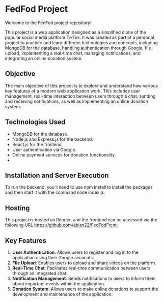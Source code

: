 # FedFod Project

Welcome to the FedFod project repository!

This project is a web application designed as a simplified clone of the popular social media platform TikTok. It was created as part of a personal project to practice and learn different technologies and concepts, including MongoDB for the database, handling authentication through Google, file upload, implementing a real-time chat, managing notifications, and integrating an online donation system.

## Objective

The main objective of this project is to explore and understand how various key features of a modern web application work. This includes user management, real-time interaction between users through a chat, sending and receiving notifications, as well as implementing an online donation system.

## Technologies Used

- MongoDB for the database.
- Node.js and Express.js for the backend.
- React.js for the frontend.
- User authentication via Google.
- Online payment services for donation functionality.
- 
## Installation and Server Execution

To run the backend, you'll need to use npm install to install the packages and then start it with the command node index.js.

## Hosting

This project is hosted on Render, and the frontend can be accessed via the following URL https://github.com/abian22/FedFodFront: 

## Key Features

1. **User Authentication**: Allows users to register and log in to the application using their Google accounts.
2. **File Upload**: Enables users to upload and share videos on the platform.
3. **Real-Time Chat**: Facilitates real-time communication between users through an integrated chat.
4. **Notification Management**: Sends notifications to users to inform them about important events within the application.
5. **Donation System**: Allows users to make online donations to support the development and maintenance of the application.


